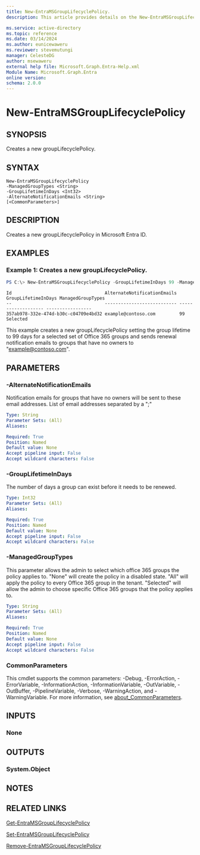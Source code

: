 ```yaml
---
title: New-EntraMSGroupLifecyclePolicy.
description: This article provides details on the New-EntraMSGroupLifecyclePolicy command.

ms.service: active-directory
ms.topic: reference
ms.date: 03/14/2024
ms.author: eunicewaweru
ms.reviewer: stevemutungi
manager: CelesteDG
author: msewaweru
external help file: Microsoft.Graph.Entra-Help.xml
Module Name: Microsoft.Graph.Entra
online version:
schema: 2.0.0
---
```


# New-EntraMSGroupLifecyclePolicy

## SYNOPSIS
Creates a new groupLifecyclePolicy.

## SYNTAX

```
New-EntraMSGroupLifecyclePolicy 
-ManagedGroupTypes <String> 
-GroupLifetimeInDays <Int32>
-AlternateNotificationEmails <String> 
[<CommonParameters>]
```

## DESCRIPTION
Creates a new groupLifecyclePolicy in Microsoft Entra ID.

## EXAMPLES

### Example 1: Creates a new groupLifecyclePolicy.

```powershell
PS C:\> New-EntraMSGroupLifecyclePolicy -GroupLifetimeInDays 99 -ManagedGroupTypes "Selected" -AlternateNotificationEmails "example@contoso.com"
```

```output
Id                                   AlternateNotificationEmails GroupLifetimeInDays ManagedGroupTypes
--                                   --------------------------- ------------------- -----------------
357ab978-332e-474d-b30c-c04709e4bd32 example@contoso.com         99                  Selected

```

This example creates a new groupLifecyclePolicy setting the group lifetime to 99 days for a selected set of Office 365 groups and sends renewal notification emails to groups that have no owners to "example@contoso.com".

## PARAMETERS

### -AlternateNotificationEmails
Notification emails for groups that have no owners will be sent to these email addresses.
List of email addresses separated by a ";"

```yaml
Type: String
Parameter Sets: (All)
Aliases:

Required: True
Position: Named
Default value: None
Accept pipeline input: False
Accept wildcard characters: False
```

### -GroupLifetimeInDays
The number of days a group can exist before it needs to be renewed.

```yaml
Type: Int32
Parameter Sets: (All)
Aliases:

Required: True
Position: Named
Default value: None
Accept pipeline input: False
Accept wildcard characters: False
```

### -ManagedGroupTypes
This parameter allows the admin to select which office 365 groups the policy applies to.
"None" will create the policy in a disabled state.
"All" will apply the policy to every Office 365 group in the tenant.
"Selected" will allow the admin to choose specific Office 365 groups that the policy applies to.

```yaml
Type: String
Parameter Sets: (All)
Aliases:

Required: True
Position: Named
Default value: None
Accept pipeline input: False
Accept wildcard characters: False
```

### CommonParameters
This cmdlet supports the common parameters: -Debug, -ErrorAction, -ErrorVariable, -InformationAction, -InformationVariable, -OutVariable, -OutBuffer, -PipelineVariable, -Verbose, -WarningAction, and -WarningVariable. For more information, see [about_CommonParameters](http://go.microsoft.com/fwlink/?LinkID=113216).

## INPUTS

### None
## OUTPUTS

### System.Object
## NOTES

## RELATED LINKS
[Get-EntraMSGroupLifecyclePolicy](Get-EntraMSGroupLifecyclePolicy.md)

[Set-EntraMSGroupLifecyclePolicy](Set-EntraMSGroupLifecyclePolicy.md)

[Remove-EntraMSGroupLifecyclePolicy](Remove-EntraMSGroupLifecyclePolicy.md)